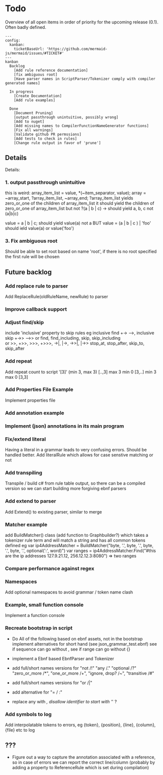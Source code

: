 Todo 
========

Overview of all open items in order of priority for the upcoming release (0.1). Often badly defined.

```mermaid
---
config:
  kanban:
    ticketBaseUrl: 'https://github.com/mermaid-js/mermaid/issues/#TICKET#'
---
kanban
  Backlog
    [Add rule reference documentation]
    [fix ambiguous root]
    [Have parser names in ScriptParser/Tokenizer comply with compiler generated names]
  
  In progress
    [Create Documentation]
    [Add rule examples]
	
  Done
	[Document Pruning]
	[output passthrough unintuitive, possibly wrong]
	[Add to nuget]	
    [Add missing names to CompilerFunctionNameGenerator functions]   
	[Fix all warnings]
	[Validate github PR permssions]
	[Add tests to check in rules]
	[Change rule output in favor of 'prune']

```

Details
-------------


Details:

### 1. output passthrough unintuitive
this is weird:
array_item_list   = value, *(~item_separator, value);
array			  = ~array_start, ?array_item_list, ~array_end;
?array_item_list 
	yields zero_or_one of the children of array_item_list
	it should yield the children of zero_or_one of array_item_list
	but not ?(a | b | c) -> should yield a, b, c not (a|b|c)

value = a | b | c; should yield value(a) not a BUT value = (a | b | c ) | 'foo' should ield  value(a) or value('foo')

### 3. Fix ambiguous root
Should be able to set root based on name 'root', if there is no root specified the first rule will be chosen

Future backlog
--------------

### Add replace rule to parser
Add ReplaceRule(oldRuleName, newRule) to parser

### Improve callback support

### Adjust find/skip
include 'inclusive' property to skip rules eg inclusive find +-> -->, inclusive skip +->> -->>
	  or find, find_including, skip, skip_including  
		or >>, +>>, >>>, +>>>, ->|, |->, ->>|, |->> stop_at, stop_after, skip_to, skip_after	 

### Add repeat 
Add repeat count to script '[3]' (min 3, max 3) [..,3] max 3 min 0 [3,..] min 3 max 0 [3,3] 


### Add Properties File Example   
Implement properties file

### Add annotation example

### Implement (json) annotations in its main program

### Fix/extend literal

Having a literal in a grammar leads to very confusing errors. Should be handled better.
Add literalRule which allows for case senstive matching or not


### Add transpiling
Transpile / build c# from rule table output, so there can be a compiled version so we can start building more forgiving ebnf parsers

### Add extend to parser
Add Extend() to existing parser, similar to merge


### Matcher example
add BuildMatcher() class (add function to Graphbuilder?) which takes a tokenizer rule term and will match a string and has
     all common tokens defined
	eg var ip4AddressMatcher = BuildMatcher("byte, '.', byte, '.', byte, '.', byte, '.', optional(':', word)")
	   var ranges = ip4AddressMatcher.Find("#this are the ip addresses 127.9.21.12, 256.12.12.3:8080") => two ranges

### Compare performance against regex

### Namespaces
Add optional namespaces to avoid grammar / token name clash 

### Example, small function console
Implement a function console

### Recreate bootstrap in script
- Do All of the following based on ebnf assets, not in the bootstrap
	implement alternatives for short hand (see json_grammar_test.ebnf)
	see if sequence can go without ,
	see if range can go without {}

- implement a Ebnf based EbnfParser and Tokenizer
- add full/short names versions for "not /!" "any /." "optional /?" "zero_or_more /*", "one_or_more /+", "ignore, drop? /~", "transitive /#"
- add full/short names versions for "or /|"
- add alternative for "= / :"
- replace any with _, disallow identifier to start with '_' ?

### Add symbols to log

Add interpolatable tokens to errors, eg {token}, {position}, {line}, {column}, {file} etc to log



???
---
- Figure out a way to capture the annotation associated with a reference, so in case of errors we can report the correct line/column
  (probably by adding a property to ReferenceRule which is set during compilation)

